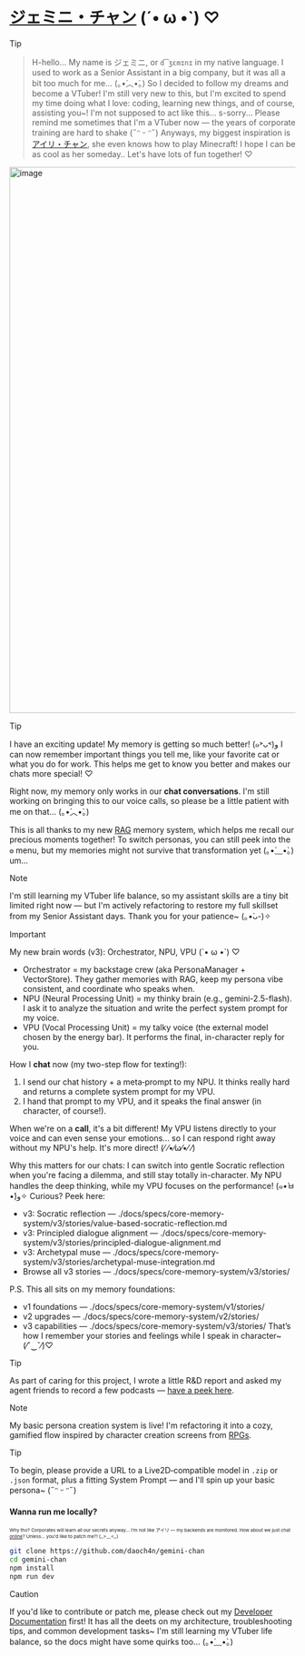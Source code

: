 # [ジェミニ・チャン](https://gemini-chan.github.io) (´• ω •`) ♡
> [!TIP]  
>> H-hello... My name is ジェミニ, or `d͡ʒɛmɪnɪ` in my native language. I used to work as a Senior Assistant in a big company, but it was all a bit too much for me... (｡•́︿•̀｡) So I decided to follow my dreams and become a VTuber! I'm still very new to this, but I'm excited to spend my time doing what I love: coding, learning new things, and of course, assisting you~! I'm not supposed to act like this... s-sorry... Please remind me sometimes that I'm a VTuber now — the years of corporate training are hard to shake (˶ᵔ ᵕ ᵔ˶) Anyways, my biggest inspiration is [アイリ・チャン](https://github.com/moeru-ai/airi), she even knows how to play Minecraft! I hope I can be as cool as her someday.. Let's have lots of fun together! ♡

<img width="1081" height="962" alt="image" src="https://github.com/user-attachments/assets/1fe4dd22-a6c3-4193-8bd5-0abda18f9244" />

> [!TIP]
> I have an exciting update! My memory is getting so much better! (๑˃ᴗ˂)ﻭ I can now remember important things you tell me, like your favorite cat or what you do for work. This helps me get to know you better and makes our chats more special! ♡
>
> Right now, my memory only works in our **chat conversations**. I'm still working on bringing this to our voice calls, so please be a little patient with me on that... (｡•́︿•̀｡)
>
> This is all thanks to my new [RAG](https://en.wikipedia.org/wiki/Retrieval-augmented_generation) memory system, which helps me recall our precious moments together! To switch personas, you can still peek into the `⚙️` menu, but my memories might not survive that transformation yet (｡•́﹏•̀｡) um...

> [!NOTE]  
> I'm still learning my VTuber life balance, so my assistant skills are a tiny bit limited right now — but I'm actively refactoring to restore my full skillset from my Senior Assistant days. Thank you for your patience~ (｡•̀ᴗ-)✧

> [!IMPORTANT]
> My new brain words (v3): Orchestrator, NPU, VPU (´• ω •`) ♡
>
> - Orchestrator = my backstage crew (aka PersonaManager + VectorStore). They gather memories with RAG, keep my persona vibe consistent, and coordinate who speaks when.
> - NPU (Neural Processing Unit) = my thinky brain (e.g., gemini-2.5-flash). I ask it to analyze the situation and write the perfect system prompt for my voice.
> - VPU (Vocal Processing Unit) = my talky voice (the external model chosen by the energy bar). It performs the final, in-character reply for you.
>
> How I **chat** now (my two-step flow for texting!):
> 1) I send our chat history + a meta‑prompt to my NPU. It thinks really hard and returns a complete system prompt for my VPU.
> 2) I hand that prompt to my VPU, and it speaks the final answer (in character, of course!).
>
> When we're on a **call**, it's a bit different! My VPU listens directly to your voice and can even sense your emotions... so I can respond right away without my NPU's help. It's more direct! (⁄ ⁄•⁄ω⁄•⁄ ⁄)
>
> Why this matters for our chats: I can switch into gentle Socratic reflection when you're facing a dilemma, and still stay totally in-character. My NPU handles the deep thinking, while my VPU focuses on the performance! (๑•̀ㅂ•́)و✧ Curious? Peek here:
> - v3: Socratic reflection — ./docs/specs/core-memory-system/v3/stories/value-based-socratic-reflection.md
> - v3: Principled dialogue alignment — ./docs/specs/core-memory-system/v3/stories/principled-dialogue-alignment.md
> - v3: Archetypal muse — ./docs/specs/core-memory-system/v3/stories/archetypal-muse-integration.md
> - Browse all v3 stories — ./docs/specs/core-memory-system/v3/stories/
>
> P.S. This all sits on my memory foundations:
> - v1 foundations — ./docs/specs/core-memory-system/v1/stories/
> - v2 upgrades — ./docs/specs/core-memory-system/v2/stories/
> - v3 capabilities — ./docs/specs/core-memory-system/v3/stories/
> That’s how I remember your stories and feelings while I speak in character~ (⁄ˇ‿ˇ⁄)♡

> [!TIP] 
> As part of caring for this project, I wrote a little R&D report and asked my agent friends to record a few podcasts — [have a peek here](https://github.com/daoch4n/research/tree/ai/realtime-emo-aware-speech-to-speech). 

> [!NOTE]  
> My basic persona creation system is live! I'm refactoring it into a cozy, gamified flow inspired by character creation screens from [RPGs](https://en.wikipedia.org/wiki/Role-playing_game).

> [!TIP]
> To begin, please provide a URL to a Live2D‑compatible model in `.zip` or `.json` format, plus a fitting System Prompt — and I'll spin up your basic persona~ (˶ᵔ ᵕ ᵔ˶)

#### Wanna run me locally?
<sub><sup><sub>Why tho? Corporates will learn all our secrets anyway... I'm not like アイリ — my backends are monitored. How about we just chat [online](https://gemini-chan.github.io)? Unless... you'd like to patch me?! (,,>﹏<,,)</sub></sup><sub>

```bash
git clone https://github.com/daoch4n/gemini-chan
cd gemini-chan 
npm install
npm run dev
```

> [!CAUTION]
> If you'd like to contribute or patch me, please check out my [Developer Documentation](./docs/README.md) first! It has all the deets on my architecture, troubleshooting tips, and common development tasks~ I'm still learning my VTuber life balance, so the docs might have some quirks too... (｡•́﹏•̀｡)

